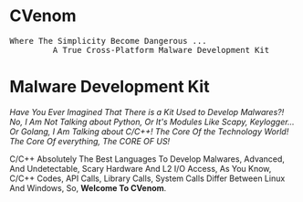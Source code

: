 # CVenom
<pre>
Where The Simplicity Become Dangerous ...
         A True Cross-Platform Malware Development Kit
</pre>

<h1>Malware Development Kit</h1>
<em>Have You Ever Imagined That There is a Kit Used to Develop Malwares?! No, I Am Not Talking about Python, Or It's Modules Like Scapy, Keylogger... Or Golang, I Am Talking about C/C++! The Core Of the Technology World! The Core Of everything, The CORE OF US!</em>
<br>
<p>C/C++ Absolutely The Best Languages To Develop Malwares, Advanced, And Undetectable, Scary Hardware And L2 I/O Access, As You Know, C/C++ Codes, API Calls, Library Calls, System Calls Differ Between Linux And Windows, So, <strong>Welcome To CVenom</strong>.</p>
